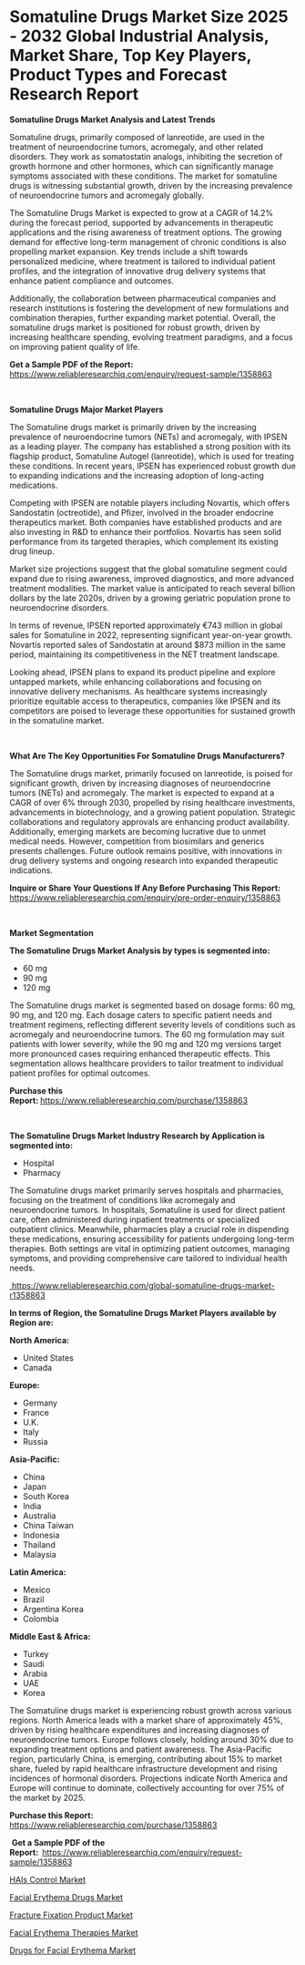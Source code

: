 <p><h1>Somatuline Drugs Market Size 2025 - 2032 Global Industrial Analysis, Market Share, Top Key Players, Product Types and Forecast Research Report</h1></p><p><strong>Somatuline Drugs Market Analysis and Latest Trends</strong></p>
<p><p>Somatuline drugs, primarily composed of lanreotide, are used in the treatment of neuroendocrine tumors, acromegaly, and other related disorders. They work as somatostatin analogs, inhibiting the secretion of growth hormone and other hormones, which can significantly manage symptoms associated with these conditions. The market for somatuline drugs is witnessing substantial growth, driven by the increasing prevalence of neuroendocrine tumors and acromegaly globally.</p><p>The Somatuline Drugs Market is expected to grow at a CAGR of 14.2% during the forecast period, supported by advancements in therapeutic applications and the rising awareness of treatment options. The growing demand for effective long-term management of chronic conditions is also propelling market expansion. Key trends include a shift towards personalized medicine, where treatment is tailored to individual patient profiles, and the integration of innovative drug delivery systems that enhance patient compliance and outcomes.</p><p>Additionally, the collaboration between pharmaceutical companies and research institutions is fostering the development of new formulations and combination therapies, further expanding market potential. Overall, the somatuline drugs market is positioned for robust growth, driven by increasing healthcare spending, evolving treatment paradigms, and a focus on improving patient quality of life.</p></p>
<p><strong>Get a Sample PDF of the Report:&nbsp;</strong> <a href="https://www.reliableresearchiq.com/enquiry/request-sample/1358863?utm_campaign=1082&utm_medium=2&utm_source=Github&utm_content=ia&utm_term=22032025&utm_id=somatuline-drugs">https://www.reliableresearchiq.com/enquiry/request-sample/1358863</a></p>
<p>&nbsp;</p>
<p><strong>Somatuline Drugs Major Market Players</strong></p>
<p><p>The Somatuline drugs market is primarily driven by the increasing prevalence of neuroendocrine tumors (NETs) and acromegaly, with IPSEN as a leading player. The company has established a strong position with its flagship product, Somatuline Autogel (lanreotide), which is used for treating these conditions. In recent years, IPSEN has experienced robust growth due to expanding indications and the increasing adoption of long-acting medications. </p><p>Competing with IPSEN are notable players including Novartis, which offers Sandostatin (octreotide), and Pfizer, involved in the broader endocrine therapeutics market. Both companies have established products and are also investing in R&D to enhance their portfolios. Novartis has seen solid performance from its targeted therapies, which complement its existing drug lineup. </p><p>Market size projections suggest that the global somatuline segment could expand due to rising awareness, improved diagnostics, and more advanced treatment modalities. The market value is anticipated to reach several billion dollars by the late 2020s, driven by a growing geriatric population prone to neuroendocrine disorders.</p><p>In terms of revenue, IPSEN reported approximately €743 million in global sales for Somatuline in 2022, representing significant year-on-year growth. Novartis reported sales of Sandostatin at around $873 million in the same period, maintaining its competitiveness in the NET treatment landscape.</p><p>Looking ahead, IPSEN plans to expand its product pipeline and explore untapped markets, while enhancing collaborations and focusing on innovative delivery mechanisms. As healthcare systems increasingly prioritize equitable access to therapeutics, companies like IPSEN and its competitors are poised to leverage these opportunities for sustained growth in the somatuline market.</p></p>
<p>&nbsp;</p>
<p><strong>What Are The Key Opportunities For Somatuline Drugs Manufacturers?</strong></p>
<p><p>The Somatuline drugs market, primarily focused on lanreotide, is poised for significant growth, driven by increasing diagnoses of neuroendocrine tumors (NETs) and acromegaly. The market is expected to expand at a CAGR of over 6% through 2030, propelled by rising healthcare investments, advancements in biotechnology, and a growing patient population. Strategic collaborations and regulatory approvals are enhancing product availability. Additionally, emerging markets are becoming lucrative due to unmet medical needs. However, competition from biosimilars and generics presents challenges. Future outlook remains positive, with innovations in drug delivery systems and ongoing research into expanded therapeutic indications.</p></p>
<p><strong>Inquire or Share Your Questions If Any Before Purchasing This Report:</strong> <a href="https://www.reliableresearchiq.com/enquiry/pre-order-enquiry/1358863?utm_campaign=1082&utm_medium=2&utm_source=Github&utm_content=ia&utm_term=22032025&utm_id=somatuline-drugs">https://www.reliableresearchiq.com/enquiry/pre-order-enquiry/1358863</a></p>
<p>&nbsp;</p>
<p><strong>Market Segmentation</strong></p>
<p><strong>The Somatuline Drugs Market Analysis by types is segmented into:</strong></p>
<p><ul><li>60 mg</li><li>90 mg</li><li>120 mg</li></ul></p>
<p><p>The Somatuline drugs market is segmented based on dosage forms: 60 mg, 90 mg, and 120 mg. Each dosage caters to specific patient needs and treatment regimens, reflecting different severity levels of conditions such as acromegaly and neuroendocrine tumors. The 60 mg formulation may suit patients with lower severity, while the 90 mg and 120 mg versions target more pronounced cases requiring enhanced therapeutic effects. This segmentation allows healthcare providers to tailor treatment to individual patient profiles for optimal outcomes.</p></p>
<p><strong>Purchase this Report:&nbsp;</strong><a href="https://www.reliableresearchiq.com/purchase/1358863?utm_campaign=1082&utm_medium=2&utm_source=Github&utm_content=ia&utm_term=22032025&utm_id=somatuline-drugs">https://www.reliableresearchiq.com/purchase/1358863</a></p>
<p>&nbsp;</p>
<p><strong>The Somatuline Drugs Market Industry Research by Application is segmented into:</strong></p>
<p><ul><li>Hospital</li><li>Pharmacy</li></ul></p>
<p><p>The Somatuline drugs market primarily serves hospitals and pharmacies, focusing on the treatment of conditions like acromegaly and neuroendocrine tumors. In hospitals, Somatuline is used for direct patient care, often administered during inpatient treatments or specialized outpatient clinics. Meanwhile, pharmacies play a crucial role in dispending these medications, ensuring accessibility for patients undergoing long-term therapies. Both settings are vital in optimizing patient outcomes, managing symptoms, and providing comprehensive care tailored to individual health needs.</p></p>
<p><a href="https://www.reliableresearchiq.com/global-somatuline-drugs-market-r1358863?utm_campaign=1082&utm_medium=2&utm_source=Github&utm_content=ia&utm_term=22032025&utm_id=somatuline-drugs">&nbsp;https://www.reliableresearchiq.com/global-somatuline-drugs-market-r1358863</a></p>
<p><strong>In terms of Region, the Somatuline Drugs Market Players available by Region are:</strong></p>
<p>
    <p> <strong> North America: </strong>
        <ul>
            <li>United States</li>
            <li>Canada</li>
        </ul>
        </p> 
    <p> <strong> Europe: </strong>
        <ul>
            <li>Germany</li>
            <li>France</li>
            <li>U.K.</li>
            <li>Italy</li>
            <li>Russia</li>
        </ul>
        </p> 
    <p> <strong> Asia-Pacific: </strong>
        <ul>
            <li>China</li>
            <li>Japan</li>
            <li>South Korea</li>
            <li>India</li>
            <li>Australia</li>
            <li>China Taiwan</li>
            <li>Indonesia</li>
            <li>Thailand</li>
            <li>Malaysia</li>
        </ul>
        </p> 
    <p> <strong> Latin America: </strong>
        <ul>
            <li>Mexico</li>
            <li>Brazil</li>
            <li>Argentina Korea</li>
            <li>Colombia</li>
        </ul>
        </p> 
    <p> <strong> Middle East & Africa: </strong>
        <ul>
            <li>Turkey</li>
            <li>Saudi</li>
            <li>Arabia</li>
            <li>UAE</li>
            <li>Korea</li>
        </ul>
    </p>
    </p>
<p><p>The Somatuline drugs market is experiencing robust growth across various regions. North America leads with a market share of approximately 45%, driven by rising healthcare expenditures and increasing diagnoses of neuroendocrine tumors. Europe follows closely, holding around 30% due to expanding treatment options and patient awareness. The Asia-Pacific region, particularly China, is emerging, contributing about 15% to market share, fueled by rapid healthcare infrastructure development and rising incidences of hormonal disorders. Projections indicate North America and Europe will continue to dominate, collectively accounting for over 75% of the market by 2025.</p></p>
<p><strong>Purchase this Report: </strong><a href="https://www.reliableresearchiq.com/purchase/1358863?utm_campaign=1082&utm_medium=2&utm_source=Github&utm_content=ia&utm_term=22032025&utm_id=somatuline-drugs">https://www.reliableresearchiq.com/purchase/1358863</a></p>
<p>&nbsp;<strong>Get a Sample PDF of the Report:&nbsp;&nbsp;</strong><a href="https://www.reliableresearchiq.com/enquiry/request-sample/1358863?utm_campaign=1082&utm_medium=2&utm_source=Github&utm_content=ia&utm_term=22032025&utm_id=somatuline-drugs">https://www.reliableresearchiq.com/enquiry/request-sample/1358863</a></p>
<p><strong></strong></p>
<p><p><a href="https://github.com/mgapeak/Market-Research-Report-List-1/blob/main/hais-control-market.md?utm_campaign=1082&utm_medium=2&utm_source=Github&utm_content=ia&utm_term=22032025&utm_id=somatuline-drugs">HAIs Control Market</a></p><p><a href="https://github.com/aijazdeitzbq/Market-Research-Report-List-1/blob/main/facial-erythema-drugs-market.md?utm_campaign=1082&utm_medium=2&utm_source=Github&utm_content=ia&utm_term=22032025&utm_id=somatuline-drugs">Facial Erythema Drugs Market</a></p><p><a href="https://github.com/monacaquddus/Market-Research-Report-List-1/blob/main/fracture-fixation-product-market.md?utm_campaign=1082&utm_medium=2&utm_source=Github&utm_content=ia&utm_term=22032025&utm_id=somatuline-drugs">Fracture Fixation Product Market</a></p><p><a href="https://github.com/gambokaiohjr/Market-Research-Report-List-1/blob/main/facial-erythema-therapies-market.md?utm_campaign=1082&utm_medium=2&utm_source=Github&utm_content=ia&utm_term=22032025&utm_id=somatuline-drugs">Facial Erythema Therapies Market</a></p><p><a href="https://github.com/owaysusing/Market-Research-Report-List-1/blob/main/drugs-for-facial-erythema-market.md?utm_campaign=1082&utm_medium=2&utm_source=Github&utm_content=ia&utm_term=22032025&utm_id=somatuline-drugs">Drugs for Facial Erythema Market</a></p></p>